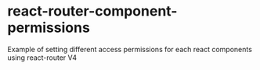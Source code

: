 # react-router-component-permissions
Example of setting different access permissions for each react components using react-router V4
